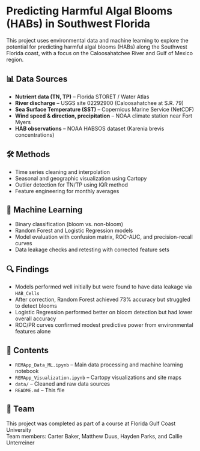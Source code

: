 # Predicting Harmful Algal Blooms (HABs) in Southwest Florida

This project uses environmental data and machine learning to explore the potential for predicting harmful algal blooms (HABs) along the Southwest Florida coast, with a focus on the Caloosahatchee River and Gulf of Mexico region.

## 📊 Data Sources

- **Nutrient data (TN, TP)** – Florida STORET / Water Atlas  
- **River discharge** – USGS site 02292900 (Caloosahatchee at S.R. 79)  
- **Sea Surface Temperature (SST)** – Copernicus Marine Service (NetCDF)  
- **Wind speed & direction, precipitation** – NOAA climate station near Fort Myers  
- **HAB observations** – NOAA HABSOS dataset (Karenia brevis concentrations)  

## 🛠️ Methods

- Time series cleaning and interpolation  
- Seasonal and geographic visualization using Cartopy  
- Outlier detection for TN/TP using IQR method  
- Feature engineering for monthly averages  

## 🧠 Machine Learning

- Binary classification (bloom vs. non-bloom)  
- Random Forest and Logistic Regression models  
- Model evaluation with confusion matrix, ROC-AUC, and precision-recall curves  
- Data leakage checks and retesting with corrected feature sets  

## 🔍 Findings

- Models performed well initially but were found to have data leakage via `HAB_Cells`  
- After correction, Random Forest achieved 73% accuracy but struggled to detect blooms  
- Logistic Regression performed better on bloom detection but had lower overall accuracy  
- ROC/PR curves confirmed modest predictive power from environmental features alone  

## 📁 Contents

- `REMApp_Data_ML.ipynb` – Main data processing and machine learning notebook  
- `REMApp_Visualization.ipynb` – Cartopy visualizations and site maps  
- `data/` – Cleaned and raw data sources  
- `README.md` – This file  

## 👥 Team

This project was completed as part of a course at Florida Gulf Coast University  
Team members: Carter Baker, Matthew Duus, Hayden Parks, and Callie Unterreiner
